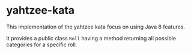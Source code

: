 # yahtzee-kata

This implementation of the yahtzee kata focus on using Java 8 features.

It provides a public class `Roll` having a method returning all possible categories for a specific roll.
